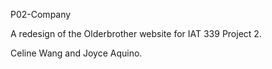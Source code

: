P02-Company

A redesign of the Olderbrother website for IAT 339 Project 2.

Celine Wang and Joyce Aquino.
